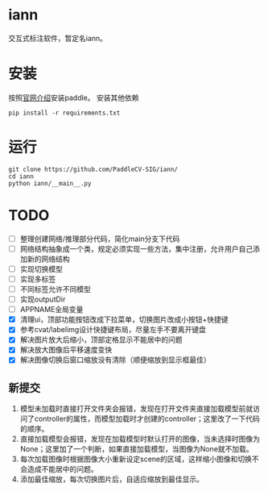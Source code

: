 # iann
交互式标注软件，暂定名iann。

# 安装
按照[官网介绍](https://www.paddlepaddle.org.cn/install/quick)安装paddle。
安装其他依赖
```shell
pip install -r requirements.txt
```

# 运行
```shell
git clone https://github.com/PaddleCV-SIG/iann/
cd iann
python iann/__main__.py
```

# TODO

- [ ] 整理创建网络/推理部分代码，简化main分支下代码
- [ ] 网络结构抽象成一个类，规定必须实现一些方法，集中注册，允许用户自己添加新的网络结构
- [ ] 实现切换模型
- [ ] 实现多标签
- [ ] 不同标签允许不同模型
- [ ] 实现outputDir
- [ ] APPNAME全局变量
- [x] 清理ui，顶部功能按钮改成下拉菜单，切换图片改成小按钮+快捷键
- [x] 参考cvat/labelimg设计快捷键布局，尽量左手不要离开键盘
- [x] 解决图片放大后缩小，顶部定格显示不能居中的问题
- [x] 解决放大图像后平移速度变快
- [x] 解决图像切换后窗口缩放没有清除（顺便缩放到显示框最佳）

## 新提交

1. 模型未加载时直接打开文件夹会报错，发现在打开文件夹直接加载模型前就访问了controller的属性，而模型加载时才创建的controller；这里改了一下代码的顺序。
2. 直接加载模型会报错，发现在加载模型时默认打开的图像，当未选择时图像为None；这里加了一个判断，如果直接加载模型，当图像为None就不加载。
3. 每次加载图像时根据图像大小重新设定scene的区域，这样缩小图像和切换不会造成不能居中的问题。
4. 添加最佳缩放，每次切换图片后，自适应缩放到最佳显示。